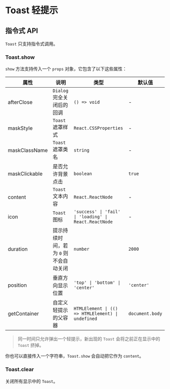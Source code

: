 # Toast 轻提示

<code src="./demos/index.tsx"></code>

## 指令式 API

`Toast` 只支持指令式调用。

### Toast.show

`show` 方法支持传入一个 `props` 对象，它包含了以下这些属性：

| 属性          | 说明                                  | 类型                                                  | 默认值          |
| ------------- | ------------------------------------- | ----------------------------------------------------- | --------------- |
| afterClose    | `Dialog` 完全关闭后的回调             | `() => void`                                          | -               |
| maskStyle     | `Toast` 遮罩样式                      | `React.CSSProperties`                                 | -               |
| maskClassName | `Toast` 遮罩类名                      | `string`                                              | -               |
| maskClickable | 是否允许背景点击                      | `boolean`                                             | `true`          |
| content       | `Toast` 文本内容                      | `React.ReactNode`                                     | -               |
| icon          | `Toast` 图标                          | `'success' \| 'fail' \| 'loading' \| React.ReactNode` | -               |
| duration      | 提示持续时间，若为 `0` 则不会自动关闭 | `number`                                              | `2000`          |
| position      | 垂直方向显示位置                      | `'top' \| 'bottom' \| 'center'`                       | `'center'`      |
| getContainer  | 自定义轻提示的父容器                  | `HTMLElement \| (() => HTMLElement) \| undefined`     | `document.body` |

> 同一时间只允许弹出一个轻提示，新出现的 `Toast` 会将之前正在显示中的 `Toast` 挤掉。

你也可以直接传入一个字符串，`Toast.show` 会自动把它作为 `content`。

### Toast.clear

关闭所有显示中的 `Toast`。
